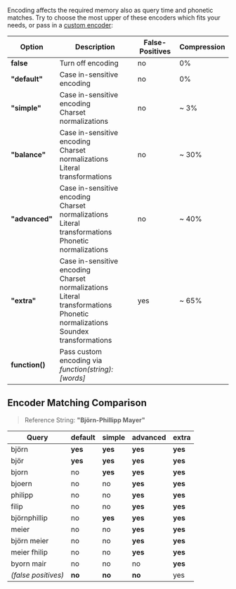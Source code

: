 
Encoding affects the required memory also as query time and phonetic matches. Try to choose the most upper of these encoders which fits your needs, or pass in a <a href="#flexsearch.encoder">custom encoder</a>:

| Option         | Description                                                                                                                                   | False-Positives | Compression |
|----------------|-----------------------------------------------------------------------------------------------------------------------------------------------|-----------------|-------------|
| **false**      | Turn off encoding                                                                                                                             | no              | 0%          |
| **"default"**  | Case in-sensitive encoding                                                                                                                    | no              | 0%          |
| **"simple"**   | Case in-sensitive encoding  <br>Charset normalizations                                                                                        | no              | ~ 3%        |
| **"balance"**  | Case in-sensitive encoding  <br>Charset normalizations  <br>Literal transformations                                                           | no              | ~ 30%       |
| **"advanced"** | Case in-sensitive encoding  <br>Charset normalizations  <br>Literal transformations  <br>Phonetic normalizations                              | no              | ~ 40%       |
| **"extra"**    | Case in-sensitive encoding  <br>Charset normalizations  <br>Literal transformations  <br>Phonetic normalizations  <br>Soundex transformations | yes             | ~ 65%       |
| **function()** | Pass custom encoding via _function(string):\[words\]_                                                                                         |                 |             |

## Encoder Matching Comparison

> Reference String: **"Björn-Phillipp Mayer"**

| Query               | default | simple  | advanced | extra   |
|---------------------|---------|---------|----------|---------|
| björn               | **yes** | **yes** | **yes**  | **yes** |
| björ                | **yes** | **yes** | **yes**  | **yes** |
| bjorn               | no      | **yes** | **yes**  | **yes** |
| bjoern              | no      | no      | **yes**  | **yes** |
| philipp             | no      | no      | **yes**  | **yes** |
| filip               | no      | no      | **yes**  | **yes** |
| björnphillip        | no      | **yes** | **yes**  | **yes** |
| meier               | no      | no      | **yes**  | **yes** |
| björn meier         | no      | no      | **yes**  | **yes** |
| meier fhilip        | no      | no      | **yes**  | **yes** |
| byorn mair          | no      | no      | no       | **yes** |
| _(false positives)_ | **no**  | **no**  | **no**   | yes     |